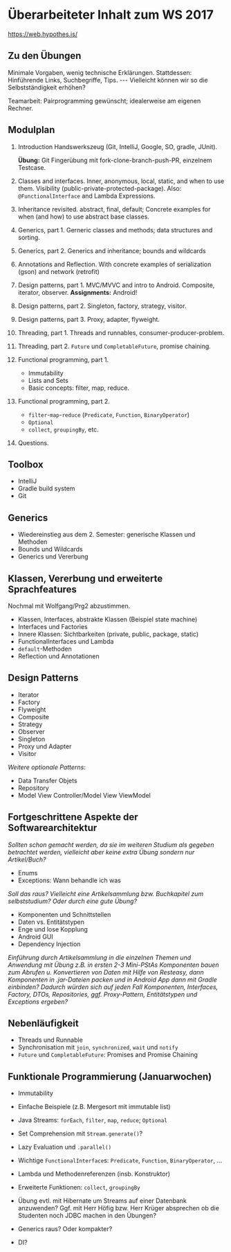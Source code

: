 # Überarbeiteter Inhalt zum WS 2017

https://web.hypothes.is/

## Zu den Übungen
Minimale Vorgaben, wenig technische Erklärungen. Stattdessen: Hinführende Links, Suchbegriffe, Tips. --- Vielleicht können wir so die Selbstständigkeit erhöhen?

Teamarbeit: Pairprogramming gewünscht; idealerweise am eigenen Rechner.

## Modulplan
1. Introduction
	Handswerkszeug (Git, IntelliJ, Google, SO, gradle, JUnit).

	**Übung:** Git Fingerübung mit fork-clone-branch-push-PR, einzelnem Testcase.
2. Classes and interfaces.
	Inner, anonymous, local, static, and when to use them.
	Visibility (public-private-protected-package).
	Also: `@FunctionalInterface` and Lambda Expressions.
3. Inheritance revisited.
	abstract, final, default; Concrete examples for when (and how) to use abstract base classes.
4. Generics, part 1.
	Gerneric classes and methods; data structures and sorting.
5. Generics, part 2.
	Generics and inheritance; bounds and wildcards
6. Annotations and Reflection.
	With concrete examples of serialization (gson) and network (retrofit)
7. Design patterns, part 1.
	MVC/MVVC and intro to Android.
	Composite, iterator, observer.
	**Assignments:** Android!
8. Design patterns, part 2.
	Singleton, factory, strategy, visitor.
9. Design patterns, part 3.
	Proxy, adapter, flyweight.
10. Threading, part 1.
	Threads and runnables, consumer-producer-problem.
11. Threading, part 2.
	`Future` und `CompletableFuture`, promise chaining.
12. Functional programming, part 1.
	- Immutability
	- Lists and Sets
	- Basic concepts: filter, map, reduce.
13. Functional programming, part 2.
	- `filter`-`map`-`reduce` (`Predicate`, `Function`, `BinaryOperator`)
	- `Optional`
	- `collect`, `groupingBy`, etc.
14. Questions.


## Toolbox
- IntelliJ
- Gradle build system
- Git

## Generics
- Wiedereinstieg aus dem 2. Semester: generische Klassen und Methoden
- Bounds und Wildcards
- Generics und Vererbung

## Klassen, Vererbung und erweiterte Sprachfeatures
Nochmal mit Wolfgang/Prg2 abzustimmen.
- Klassen, Interfaces, abstrakte Klassen (Beispiel state machine)
- Interfaces und Factories
- Innere Klassen: Sichtbarkeiten (private, public, package, static)
- FunctionalInterfaces und Lambda
- `default`-Methoden
- Reflection und Annotationen

## Design Patterns
- Iterator
- Factory
- Flyweight
- Composite
- Strategy
- Observer
- Singleton
- Proxy und Adapter
- Visitor

_Weitere optionale Patterns:_

- Data Transfer Objets
- Repository
- Model View Controller/Model View ViewModel

## Fortgeschrittene Aspekte der Softwarearchitektur

_Sollten schon gemacht werden, da sie im weiteren Studium als gegeben betrachtet werden, vielleicht aber keine extra Übung sondern nur Artikel/Buch?_

- Enums
- Exceptions: Wann behandle ich was

_Soll das raus? Vielleicht eine Artikelsammlung bzw. Buchkapitel zum selbststudium? Oder durch eine gute Übung?_
- Komponenten und Schnittstellen
- Daten vs. Entitätstypen
- Enge und lose Kopplung
- Android GUI
- Dependency Injection

_Einführung durch Artikelsammlung in die einzelnen Themen und Anwendung mit Übung z.B. in ersten 2-3 Mini-PStAs Komponenten bauen zum Abrufen u. Konvertieren von Daten mit Hilfe von Resteasy, dann Komponenten in .jar-Dateien packen und in Android App dann mit Gradle einbinden? Dadurch würden sich auf jeden Fall Komponenten, Interfaces, Factory, DTOs, Repositories, ggf. Proxy-Pattern, Entitätstypen und Exceptions ergeben?_

## Nebenläufigkeit
- Threads und Runnable
- Synchronisation mit `join`, `synchronized`, `wait` und `notify`
- `Future` und `CompletableFuture`: Promises and Promise Chaining


## Funktionale Programmierung (Januarwochen)
- Immutability
- Einfache Beispiele (z.B. Mergesort mit immutable list)
- Java Streams: `forEach`, `filter`, `map`, `reduce`; `Optional`
- Set Comprehension mit `Stream.generate()`?
- Lazy Evaluation und `.parallel()`
- Wichtige `FunctionalInterface`s: `Predicate`, `Function`, `BinaryOperator`, ...
- Lambda und Methodenreferenzen (insb. Konstruktor)
- Erweiterte Funktionen: `collect`, `groupingBy`
- Übung evtl. mit Hibernate um Streams auf einer Datenbank anzuwenden? Ggf. mit Herr Höfig bzw. Herr Krüger absprechen ob die Studenten noch JDBC machen in den Übungen?


- Generics raus? Oder kompakter?
- DI?
